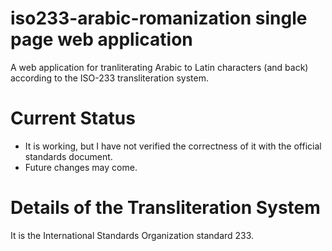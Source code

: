 # iso233-arabic-romanization single page web application
A web application for tranliterating Arabic to Latin characters (and back) according to the ISO-233 transliteration system.


# Current Status
- It is working, but I have not verified the correctness of it with the official standards document.
- Future changes may come.

# Details of the Transliteration System
It is the International Standards Organization standard 233.
